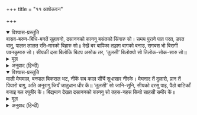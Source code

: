 +++
title = "११ अशोकवन"

+++


<details open><summary>विश्वास-प्रस्तुति</summary>
बासव-बरुन-बिधि-बनतें सुहावनो,  
दसाननको काननु बसंतको सिंगारु सो।  
समय पुराने पात परत, डरत बातु,  
पालत लालत रति-मारको बिहारु सो॥  
देखें बर बापिका तड़ाग बागको बनाउ,  
रागबस भो बिरागी पवनकुमारु सो।  
सीयकी दसा बिलोकि बिटप असोक तर,  
‘तुलसी’ बिलोक्यो सो तिलोक-सोक-सारु सो॥
</details>

<details><summary>मूल</summary>

बासव-बरुन-बिधि-बनतें सुहावनो,  
दसाननको काननु बसंतको सिंगारु सो।  
समय पुराने पात परत, डरत बातु,  
पालत लालत रति-मारको बिहारु सो॥  
देखें बर बापिका तड़ाग बागको बनाउ,  
रागबस भो बिरागी पवनकुमारु सो।  
सीयकी दसा बिलोकि बिटप असोक तर,  
‘तुलसी’ बिलोक्यो सो तिलोक-सोक-सारु सो॥
</details>

<details><summary>अनुवाद (हिन्दी)</summary>

गोसाईंजी कहते हैं कि रावणका वन इन्द्र, वरुण और ब्रह्माके वनसे भी अधिक सुहावना था। वह मानो वसन्तका शृङ्गार ही था (तात्पर्य यह कि सब वन और उपवनोंका शृङ्गार वसन्त ऋतु है, परंतु रावणका बाग वसन्त ऋतुकी भी शोभा बढ़ानेवाला था) पुराने पत्ते (पतझड़के) समयमें ही गिरते हैं, क्योंकि वायु वहाँ आते हुए डरता था और उसके बागका लालन-पालन रति और कामदेवके विहार-स्थलके समान करता था। उत्तम बावली, तालाब और बागकी बनावट देखकर हनुमान् जी जैसे वैराग्यवान् भी रागके वशीभूत-से हो गये। (किंतु) जब उन्होंने अशोक वृक्षके तले श्रीजानकीजीकी दशा देखी तो उन्हें वह बाग तीनों लोकोंके शोकका सार-सा दिखायी दिया॥ १॥
</details>

<details open><summary>विश्वास-प्रस्तुति</summary>
माली मेघमाल, बनपाल बिकराल भट,  
नीकें सब काल सींचैं सुधासार नीरके।  
मेघनाद तें दुलारो, प्रान तें पियारो बागु,  
अति अनुरागु जियँ जातुधान धीर कें॥  
‘तुलसी’ सो जानि-सुनि, सीयको दरसु पाइ,  
पैठो बाटिकाँ बजाइ बल रघुबीर कें।  
बिद्यमान देखत दसाननको काननु सो  
तहस-नहस कियो साहसी समीर कें॥
</details>

<details><summary>मूल</summary>

माली मेघमाल, बनपाल बिकराल भट,  
नीकें सब काल सींचैं सुधासार नीरके।  
मेघनाद तें दुलारो, प्रान तें पियारो बागु,  
अति अनुरागु जियँ जातुधान धीर कें॥  
‘तुलसी’ सो जानि-सुनि, सीयको दरसु पाइ,  
पैठो बाटिकाँ बजाइ बल रघुबीर कें।  
बिद्यमान देखत दसाननको काननु सो  
तहस-नहस कियो साहसी समीर कें॥
</details>

<details><summary>अनुवाद (हिन्दी)</summary>

वहाँ मेघोंके समूह माली हैं और बड़े-बड़े विकराल भट उस बागके रक्षक हैं। वे सब समय अमृतके सार-सदृश मीठे जलसे उसे अच्छी प्रकार सींचते हैं। धीर-वीर रावणके चित्तमें उस बागके प्रति अत्यन्त अनुराग था। उसे वह मेघनादसे भी अधिक दुलारा और प्राणोंसे भी अधिक प्यारा था। गोसाईंजी कहते हैं—यह सब जान-सुनकर भी हनुमान् जी  जानकीजीका दर्शन पा श्रीरामचन्द्रजीके बलसे बागमें निःशङ्क घुस गये और रावणके रहते और देखते हुए भी साहसी वायुनन्दनने उस वनको तहस-नहस कर दिया॥ २॥
</details>
